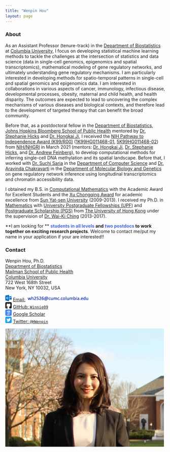 ```yaml
---
title: "Wenpin Hou"
layout: page
---
```



### About


As an Assistant Professor (tenure-track) in the [Department of Biostatistics](https://www.publichealth.columbia.edu/academics/departments/biostatistics) at [Columbia University](https://www.columbia.edu/), I focus on developing statistical machine learning methods to tackle the challenges at the intersection of statistics and data science (data in single-cell genomics, epigenomics and spatial transcriptomics), mathematical modeling of gene regulatory networks, and ultimately understanding gene regulatory mechanisms. I am particularly interested in developing methods for spatio-temporal patterns in single-cell and spatial genomics and epigenomics data.  I am interested in collaborations in various aspects of cancer, immunology, infectious disease, developmental processes, obesity, maternal and child health, and health disparity.  The outcomes are expected to lead to uncovering the complex mechanisms of various diseases and biological contexts, and therefore lead to the development of targeted therapy that can benefit the broad community.

Before that, as a postdoctoral fellow in the [Department of Biostatistics](https://www.jhsph.edu/departments/biostatistics/), [Johns Hopkins Bloomberg School of Public Health](https://www.jhsph.edu/) mentored by [Dr. Stephanie Hicks](https://www.stephaniehicks.com/) and [Dr. Hongkai Ji](http://www.biostat.jhsph.edu/~hji/), 
I received the [NIH Pathway to Independence Award (K99/R00)](https://grants.nih.gov/grants/guide/pa-files/PA-20-188.html) ([1K99HG011468-01](https://reporter.nih.gov/search/cHJfn5jyOUy-E1JZ1vBQlg/project-details/10104023), [5K99HG011468-02](https://reporter.nih.gov/search/cHJfn5jyOUy-E1JZ1vBQlg/project-details/10378488)) from [NIH/NHGRI](https://www.genome.gov/) in March 2021 (mentors: [Dr. Hongkai Ji](http://www.biostat.jhsph.edu/~hji/), [Dr. Stephanie Hicks](https://www.stephaniehicks.com/), and [Dr. Andrew Feinberg](https://www.hopkinsmedicine.org/profiles/details/andrew-feinberg-1)), to develop computational methods for inferring single-cell DNA methylation and its spatial landscape.
Before that, I worked with [Dr. Suchi Saria](https://suchisaria.jhu.edu/) in the [Department of Computer Science](https://www.cs.jhu.edu/) and [Dr. Aravinda Chakravarti](https://aravindachakravartilab.org/) in the [Department of Molecular Biology and Genetics](https://mbg.jhmi.edu/) on gene regulatory network inference using longitudinal transcriptomics and chromatin accessibility data. 

I obtained my B.S. in [Computational Mathematics](http://math.sysu.edu.cn/) with the Academic Award for Excellent Students and the [Xu Chongqing
Award](http://edf.edaao.sysu.edu.cn/jzmx/jz03/cgzs02/index.htm) for academic excellence from [Sun Yat-sen University](http://www.sysu.edu.cn/2012/en/index.htm) (2009-2013).
I received my Ph.D. in [Mathematics](https://hkumath.hku.hk/web/index.php) with [University Postgraduate Fellowships (UPF)](https://gradsch.hku.hk/gradsch/prospective-students/scholarship-funding-and-fees) and [Postgraduate Scholarship (PGS)](https://gradsch.hku.hk/gradsch/prospective-students/scholarship-funding-and-fees) from [The University of Hong Kong](https://www.hku.hk/) under the supervision of [Dr. Wai-Ki Ching](https://hkumath.hku.hk/~wkc/) (2013-2017).


**I am looking for ** **<span style="color: royalblue;"> students in all levels </span>**  **and**  **<span style="color: royalblue;;"> two postdocs </span>**  **to work together on exciting research projects**. Welcome to contact me/put my name in your application if your are interested!!





### Contact

<div class="row-fluid" markdown="1">
<div class="span6" markdown="1">

Wenpin Hou, Ph.D. <br/>
[Department of Biostatistics](https://www.publichealth.columbia.edu/academics/departments/biostatistics) <br/>
[Mailman School of Public Health](https://www.publichealth.columbia.edu/) <br/>
[Columbia University](https://www.columbia.edu/) <br/>
722 West 168th Street <br/>
New York, NY 10032, USA


<img src="images/envelope.svg" alt="Email logo" width="20"> [Email:]() <img src="images/email_address.png" alt="Email address" width="200"> <br/>
<img src="images/github.svg" alt="GitHub logo" width="20"> [GitHub: `Winnie09`](https://github.com/Winnie09) <br/>
<img src="images/scholar.svg" alt="Google Scholar logo" width="20"> [Google Scholar](https://scholar.google.com.hk/citations?user=1wVQpBUAAAAJ&hl=en) <br/>
<img src="images/twitter.svg" alt="Twitter logo" width="20"> [Twitter: `@HWenpin`](https://twitter.com/HWenpin)

</div>
<div class="span3" markdown="1">

<img src="images/wenpin.png" alt="Wenpin Hou photo" width="500">

</div>
</div>



